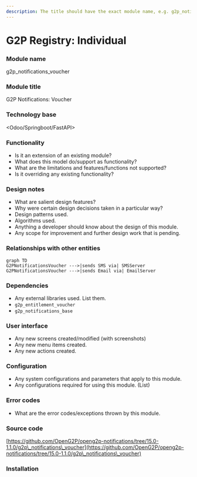 ```yaml
---
description: The title should have the exact module name, e.g. g2p_notifications_voucher
---
```


# G2P Registry: Individual

### Module name

g2p\_notifications\_voucher

### Module title

G2P Notifications: Voucher

### Technology base

\<Odoo/Springboot/FastAPI>

### Functionality

* Is it an extension of an existing module?
* What does this model do/support as functionality?
* What are the limitations and features/functions not supported?
* Is it overriding any existing functionality?

### Design notes

* What are salient design features?
* Why were certain design decisions taken in a particular way?
* Design patterns used.
* Algorithms used.
* Anything a developer should know about the design of this module.
* Any scope for improvement and further design work that is pending.

### Relationships with other entities

```mermaid
graph TD
G2PNotificationsVoucher --->|sends SMS via| SMSServer
G2PNotificationsVoucher --->|sends Email via| EmailServer
```

### Dependencies

* Any external libraries used. List them.
* `g2p_entitlement_voucher`
* `g2p_notifications_base`

### User interface

* Any new screens created/modified (with screenshots)
* Any new menu items created.
* Any new actions created.

### Configuration

* Any system configurations and parameters that apply to this module.
* Any configurations required for using this module. (List)

### Error codes

* What are the error codes/exceptions thrown by this module.

### Source code

[https://github.com/OpenG2P/openg2p-notifications/tree/15.0-1.1.0/g2p\_notifications\_voucher](https://github.com/OpenG2P/openg2p-notifications/tree/15.0-1.1.0/g2p\_notifications\_voucher)

### Installation

###
